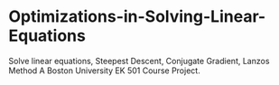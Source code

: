 # Optimizations-in-Solving-Linear-Equations
Solve linear equations, Steepest Descent, Conjugate Gradient, Lanzos Method
A Boston University EK 501 Course Project.
